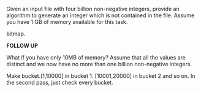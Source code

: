 Given an input file with four billion non-negative integers, provide an algorithm to generate an integer which is not contained in the file. Assume you have 1 GB of memory available for this task.

bitmap.

**FOLLOW UP**
What if you have only 10MB of memory? Assume that all the values are distinct and we now have no more than one billion non-negative integers.
Make bucket.[1,10000] in bucket 1. [10001,20000] in bucket 2 and so on. In the second pass, just check every bucket.